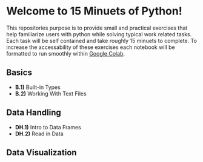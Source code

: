 # Welcome to 15 Minuets of Python!

This repositories purpose is to provide small and practical exercises that help familiarize users with python while solving typical work related tasks.
Each task will be self contained and take roughly 15 minuets to complete. To increase the accessability of these exercises each notebook will be formatted to run smoothly within [Google Colab](https://colab.research.google.com/).

## Basics

- **B.1)** Built-in Types
- **B.2)** Working With Text Files

## Data Handling

- **DH.1)** Intro to Data Frames
- **DH.2)** Read in Data

## Data Visualization
